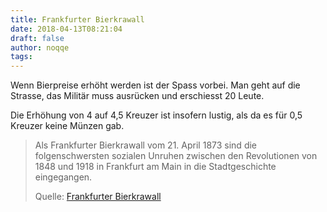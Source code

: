 ```yaml
---
title: Frankfurter Bierkrawall
date: 2018-04-13T08:21:04
draft: false
author: noqqe
tags:
---
```


Wenn Bierpreise erhöht werden ist der Spass vorbei. Man geht auf die Strasse,
das Militär muss ausrücken und erschiesst 20 Leute.

Die Erhöhung von 4 auf 4,5 Kreuzer ist insofern lustig, als da es für 0,5 Kreuzer keine Münzen gab.

> Als Frankfurter Bierkrawall vom 21. April 1873 sind die folgenschwersten
> sozialen Unruhen zwischen den Revolutionen von 1848 und 1918 in Frankfurt am
> Main in die Stadtgeschichte eingegangen.
>
> Quelle: [Frankfurter Bierkrawall](https://de.wikipedia.org/wiki/Frankfurter_Bierkrawall)